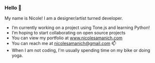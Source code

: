 ### Hello 👋

My name is Nicole! I am a designer/artist turned developer.

- I’m currently working on a project using Tone.js and learning Python!
- I’m hoping to start collaborating on open source projects
- You can view my portfolio at www.nicolesamanich.com
- You can reach me at nicolesamanich@gmail.com 📫 
- When I am not coding, I'm usually spending time on my bike or doing yoga.
